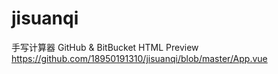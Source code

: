 # jisuanqi

手写计算器
GitHub & BitBucket HTML Preview https://github.com/18950191310/jisuanqi/blob/master/App.vue
